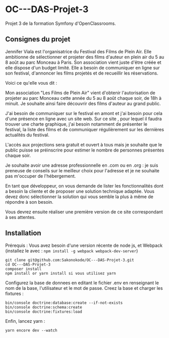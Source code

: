 # OC---DAS-Projet-3

Projet 3 de la formation Symfony d'OpenClassrooms.

## Consignes du projet

Jennifer Viala est l'organisatrice du Festival des Films de Plein Air. Elle ambitionne de sélectionner et projeter des films d'auteur en plein air du 5 au 8 août au parc Monceau à Paris.
Son association vient juste d'être créée et elle dispose d'un budget limité. Elle a besoin de communiquer en ligne sur son festival, d'annoncer les films projetés et de recueillir les réservations.

Voici ce qu'elle vous dit :

Mon association "Les Films de Plein Air" vient d'obtenir l'autorisation de projeter au parc Monceau cette année du 5 au 8 août chaque soir, de 18h à minuit. Je souhaite ainsi faire découvrir des films d'auteur au grand public.

J'ai besoin de communiquer sur le festival en amont et j'ai besoin pour cela d'une présence en ligne avec un site web. Sur ce site , pour lequel il faudra trouver une charte graphique, j'ai besoin notamment de présenter le festival, la liste des films et de communiquer régulièrement sur les dernières actualités du festival.

L'accès aux projections sera gratuit et ouvert à tous mais je souhaite que le public puisse se préinscrire pour estimer le nombre de personnes présentes chaque soir.

Je souhaite avoir une adresse professionnelle en .com ou en .org : je suis preneuse de conseils sur le meilleur choix pour l'adresse et je ne souhaite pas m'occuper de l'hébergement.

En tant que développeur, on vous demande de lister les fonctionnalités dont a besoin la cliente et de proposer une solution technique adaptée. Vous devez donc sélectionner la solution qui vous semble la plus à même de répondre à son besoin.

Vous devrez ensuite réaliser une première version de ce site correspondant à ses attentes.

## Installation
Prérequis : Vous avez besoin d'une version récente de node js, et Webpack  (installez le avec : `npm install -g webpack webpack-dev-server`)
    
    git clone git@github.com:Sakonokode/OC---DAS-Projet-3.git
    cd OC---DAS-Projet-3
    composer install
    npm install or yarn install si vous utilisez yarn

Configurez la base de donnees en editant le fichier .env en renseignant le nom de la base, l'utilisateur et le mot de passe.
Creez la base et charger les fixtures :

    bin/console doctrine:database:create --if-not-exists
    bin/console doctrine:schema:create
    bin/console doctrine:fixtures:load

Enfin, lancez yarn :

    yarn encore dev --watch
